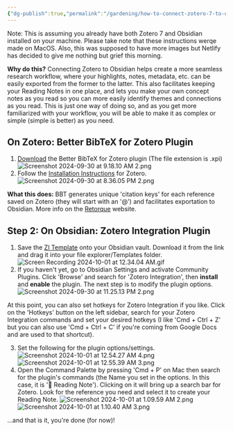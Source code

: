 ```yaml
---
{"dg-publish":true,"permalink":"/gardening/how-to-connect-zotero-7-to-obsidian-mac-os/","created":"2024-09-30T09:11:48.620+08:00","updated":"2024-10-01T09:34:58.853+08:00"}
---
```



Note: This is assuming you already have both Zotero 7 and Obsidian installed on your machine. Please take note that these instructions werqe made on MacOS. Also, this was supposed to have more images but Netlify has decided to give me nothing but grief this morning.

**Why do this?** Connecting Zotero to Obsidian helps create a more seamless research workflow, where your highlights, notes, metadata, etc. can be easily exported from the former to the latter. This also facilitates keeping your Reading Notes in one place, and lets you make your own concept notes as you read so you can more easily identify themes and connections as you read. This is just one way of doing so, and as you get more familiarized with your workflow, you will be able to make it as complex or simple (simple is better) as you need.

## On Zotero: Better BibTeX for Zotero Plugin
1. [Download](https://github.com/retorquere/zotero-better-bibtex/releases/tag/v6.7.238) the Better BibTeX for Zotero plugin (The file extension is .xpi)
![Screenshot 2024-09-30 at 9.18.10 AM 2.png](/img/user/Extras/Screenshot%202024-09-30%20at%209.18.10%20AM%202.png)
2. Follow the [Installation Instructions](https://retorque.re/zotero-better-bibtex/installation/) for Zotero. 
![Screenshot 2024-09-30 at 8.36.05 PM 2.png](/img/user/Extras/Screenshot%202024-09-30%20at%208.36.05%20PM%202.png)

**What this does:** BBT generates unique 'citation keys' for each reference saved on Zotero (they will start with an '@') and facilitates exportation to Obsidian. More info on the [Retorque](https://retorque.re/zotero-better-bibtex/index.html) website.

## Step 2: On Obsidian: Zotero Integration Plugin

1. Save the [ZI Template](https://drive.google.com/file/d/1xiPVCoDMWQTC4p2AQZTNqjsUrE098JVZ/view?usp=sharing) onto your Obsidian vault. Download it from the link and drag it into your file explorer/Templates folder.![Screen Recording 2024-10-01 at 12.34.04 AM.gif](/img/user/Extras/Screen%20Recording%202024-10-01%20at%2012.34.04%20AM.gif)
3. If you haven't yet, go to Obsidian Settings and activate Community Plugins. Click 'Browse' and search for 'Zotero Integration', then **install** and **enable** the plugin. The next step is to modify the plugin options.
![Screenshot 2024-09-30 at 11.25.13 PM 2.png](/img/user/Extras/Screenshot%202024-09-30%20at%2011.25.13%20PM%202.png)

At this point, you can also set hotkeys for Zotero Integration if you like. Click on the 'Hotkeys' button on the left sidebar, search for your Zotero Integration commands and set your desired hotkeys (I like 'Cmd + Ctrl + Z' but you can also use 'Cmd + Ctrl + C' if you're coming from Google Docs and are used to that shortcut).

3. Set the following for the plugin options/settings. 
![Screenshot 2024-10-01 at 12.54.27 AM 4.png](/img/user/Extras/Screenshot%202024-10-01%20at%2012.54.27%20AM%204.png)
![Screenshot 2024-10-01 at 12.55.39 AM 3.png](/img/user/Extras/Screenshot%202024-10-01%20at%2012.55.39%20AM%203.png)
4. Open the Command Palette by pressing 'Cmd + P' on Mac then search for the plugin's commands (the Name you set in the options. In this case, it is '📖 Reading Note'). Clicking on it will bring up a search bar for Zotero. Look for the reference you need and select it to create your Reading Note.
![Screenshot 2024-10-01 at 1.09.59 AM 2.png](/img/user/Extras/Screenshot%202024-10-01%20at%201.09.59%20AM%202.png)
![Screenshot 2024-10-01 at 1.10.40 AM 3.png](/img/user/Extras/Screenshot%202024-10-01%20at%201.10.40%20AM%203.png)

...and that is it, you're done (for now)!

